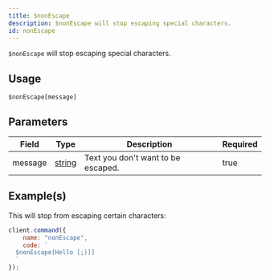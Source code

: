 ```yaml
---
title: $nonEscape
description: $nonEscape will stop escaping special characters.
id: nonEscape
---
```


`$nonEscape` will stop escaping special characters.

## Usage

```aoi
$nonEscape[message]
```

## Parameters

| Field   | Type                                                                                              | Description                        | Required |
| ------- | ------------------------------------------------------------------------------------------------- | ---------------------------------- | -------- |
| message | [string](https://developer.mozilla.org/en-US/docs/Web/JavaScript/Reference/Global_Objects/String) | Text you don't want to be escaped. | true     |

## Example(s)

This will stop from escaping certain characters:

```javascript
client.command({
    name: "nonEscape",
    code: `
  $nonEscape[Hello [;)]]
  `
});
```
